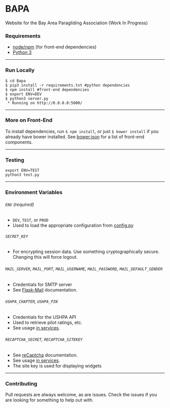 # BAPA

Website for the Bay Area Paragliding Association (Work In Progress)

### Requirements
- [node/npm](https://nodejs.org/) (for front-end dependencies)
- [Python 3](https://www.python.org/)

----
### Run Locally
```
$ cd Bapa
$ pip3 install -r requirements.txt #python dependencies
$ npm install #front-end dependencies
$ export ENV=DEV
$ python3 server.py
 * Running on http://0.0.0.0:5000/
```

----
### More on Front-End
To install dependencies, run `$ npm install`, or just `$ bower install` if you already have bower installed.  See [bower.json](./bower.json) for a list of front-end components.

----
### Testing
```
export ENV=TEST
python3 test.py
```

----
### Environment Variables

###### `ENV` (required)
  - `DEV`, `TEST`, or `PROD`
  - Used to load the appropriate configuration from [config.py](https://github.com/kelleydv/Bapa/blob/develop/bapa/config.py)

###### `SECRET_KEY`
  - For encrypting session data. Use something cryptographically secure. Changing this will force logout.

###### `MAIL_SERVER`, `MAIL_PORT`, `MAIL_USERNAME`, `MAIL_PASSWORD`, `MAIL_DEFAULT_SENDER`
  - Credentials for SMTP server
  - See [Flask-Mail](https://pythonhosted.org/Flask-Mail/#configuring-flask-mail) documentation.

###### `USHPA_CHAPTER`, `USHPA_PIN`
  - Credentials for the USHPA API
  - Used to retrieve pilot ratings, etc.
  - See usage [in services](https://github.com/kelleydv/Bapa/blob/develop/bapa/services/ushpa.py).

###### `RECAPTCHA_SECRET`, `RECAPTCHA_SITEKEY`
  - See [reCaptcha](https://developers.google.com/recaptcha/intro) documentation.
  - See usage [in services](https://github.com/kelleydv/Bapa/blob/develop/bapa/services/recaptcha.py).
  - The site key is used for displaying widgets

----
### Contributing
Pull requests are always welcome, as are issues.  Check the issues if you are looking for something to help out with.
